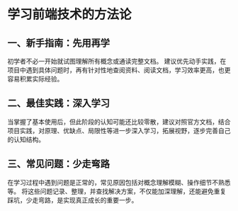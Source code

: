 # 学习前端技术的方法论

## 一、新手指南：先用再学

初学者不必一开始就试图理解所有概念或通读完整文档。
建议优先动手实践，在项目中遇到具体问题时，再有针对性地查阅资料、阅读文档，学习效率更高，也更容易积累实际经验。

## 二、最佳实践：深入学习

当掌握了基本使用后，但此阶段的认知可能还比较零散，建议对照官方文档，结合项目实践，对原理、优缺点、局限性等进一步深入学习，拓展视野，逐步完善自己的认知结构。

## 三、常见问题：少走弯路

在学习过程中遇到问题是正常的，常见原因包括对概念理解模糊、操作细节不熟悉等。
将这些问题记录、整理，并查找解决方案，不仅能加深理解，还能避免重复踩坑，少走弯路，是实现真正成长的重要一步。
